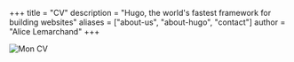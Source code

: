 +++
title = "CV"
description = "Hugo, the world's fastest framework for building websites"
aliases = ["about-us", "about-hugo", "contact"]
author = "Alice Lemarchand"
+++

![Mon CV](/images/CV.jpg)